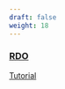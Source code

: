 ```yaml
---
draft: false
weight: 18
---
```

### [RDO](https://www.rdoproject.org/)

[Tutorial](http://mateimicu.com/posts/install-openstack-rdo)

